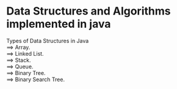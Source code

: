 <h1>Data Structures and Algorithms  implemented in java</h1>
Types of Data Structures in Java<br>
==> Array.<br>
==> Linked List.<br>
==> Stack.<br>
==> Queue.<br>
==> Binary Tree.<br>
==> Binary Search Tree.<br>
